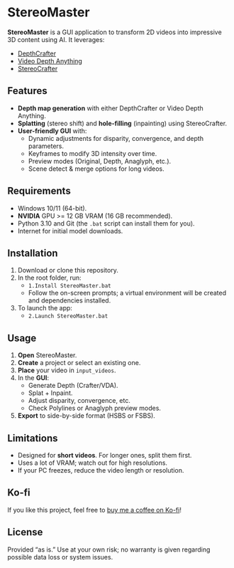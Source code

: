 # StereoMaster

**StereoMaster** is a GUI application to transform 2D videos into impressive 3D content using AI. It leverages:
- [DepthCrafter](https://huggingface.co/tencent/DepthCrafter)  
- [Video Depth Anything](https://huggingface.co/depth-anything/Video-Depth-Anything)  
- [StereoCrafter](https://huggingface.co/TencentARC/StereoCrafter)

## Features

- **Depth map generation** with either DepthCrafter or Video Depth Anything.
- **Splatting** (stereo shift) and **hole-filling** (inpainting) using StereoCrafter.
- **User-friendly GUI** with:
  - Dynamic adjustments for disparity, convergence, and depth parameters.
  - Keyframes to modify 3D intensity over time.
  - Preview modes (Original, Depth, Anaglyph, etc.).
  - Scene detect & merge options for long videos.

## Requirements

- Windows 10/11 (64-bit).
- **NVIDIA** GPU >= 12 GB VRAM (16 GB recommended).
- Python 3.10 and Git (the `.bat` script can install them for you).
- Internet for initial model downloads.

## Installation

1. Download or clone this repository.
2. In the root folder, run:
   - `1.Install StereoMaster.bat`
   - Follow the on-screen prompts; a virtual environment will be created and dependencies installed.
3. To launch the app:
   - `2.Launch StereoMaster.bat`

## Usage

1. **Open** StereoMaster.
2. **Create** a project or select an existing one.
3. **Place** your video in `input_videos`.
4. In the **GUI**:
   - Generate Depth (Crafter/VDA).
   - Splat + Inpaint.
   - Adjust disparity, convergence, etc.
   - Check Polylines or Anaglyph preview modes.
5. **Export** to side-by-side format (HSBS or FSBS).

## Limitations

- Designed for **short videos**. For longer ones, split them first.
- Uses a lot of VRAM; watch out for high resolutions.
- If your PC freezes, reduce the video length or resolution.

## Ko-fi

If you like this project, feel free to [buy me a coffee on Ko-fi](https://ko-fi.com/3dultraenhancer)!

## License

Provided “as is.” Use at your own risk; no warranty is given regarding possible data loss or system issues.
